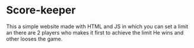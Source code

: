 # Score-keeper
This a simple website made with HTML and JS in which you can set a limit an there are 2 players who makes it first to achieve the limit He wins and other looses the game.
